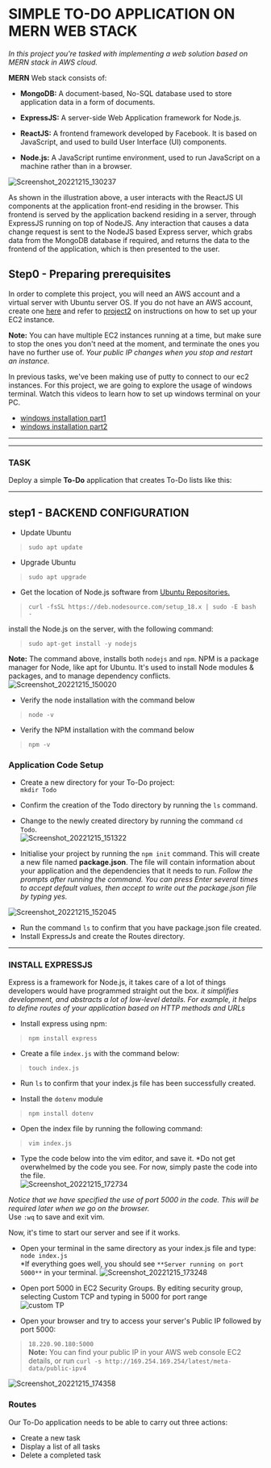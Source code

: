 # SIMPLE TO-DO APPLICATION ON MERN WEB STACK
*In this project you're tasked with implementing a web solution based on MERN stack in AWS cloud.*  

**MERN** Web stack consists of: 
- **MongoDB:** A document-based, No-SQL database used to store application data in a form of documents.  

- **ExpressJS:** A server-side Web Application framework for Node.js.  

- **ReactJS:**  A frontend framework developed by Facebook. It is based on JavaScript, and used to build User Interface (UI) components.  

- **Node.js:** A JavaScript runtime environment, used to run JavaScript on a machine rather than in a browser.  

![Screenshot_20221215_130237](https://user-images.githubusercontent.com/105195327/207854569-28033a7e-6b42-471f-9ceb-9fb2b3495cb9.png)  
  
  
As shown in the illustration above, a user interacts with the ReactJS UI components at the application front-end residing in the browser. This frontend is served by the application backend residing in a server, through ExpressJS running on top of NodeJS.
Any interaction that causes a data change request is sent to the NodeJS based Express server, which grabs data from the MongoDB database if required, and returns the data to the frontend of the application, which is then presented to the user.
 

## Step0 - Preparing prerequisites 
In order to complete this project, you will need an AWS account and a virtual server with Ubuntu server OS. If you do not have an AWS account, create one [here](https://aws.amazon.com/resources/create-account/) and refer to [project2](https://github.com/StrangeJay/DevOps-Project2/edit/main/README.md) on instructions on how to set up your EC2 instance.  

**Note:** You can have multiple EC2 instances running at a time, but make sure to stop the ones you don't need at the moment, and terminate the ones you have no further use of. *Your public IP changes when you stop and restart an instance.*  

In previous tasks, we've been making use of putty to connect to our ec2 instances. For this project, we are going to explore the usage of windows terminal. Watch this videos to learn how to set up windows terminal on your PC.  
- [windows installation part1](https://youtu.be/R-qcpehB5HY)
- [windows installation part2](https://youtu.be/jsNIlK5s6pI)

---
---

### **TASK**
Deploy a simple **To-Do** application that creates To-Do lists like this: 

---
## step1 - BACKEND CONFIGURATION 
- Update Ubuntu 
> `sudo apt update`  

- Upgrade Ubuntu 
> `sudo apt upgrade`  
  
- Get the location of Node.js software from [Ubuntu Repositories.](https://github.com/nodesource/distributions#deb)  
> `curl -fsSL https://deb.nodesource.com/setup_18.x | sudo -E bash -`  
  
install the Node.js on the server, with the following command:  
>`sudo apt-get install -y nodejs`  
  
**Note:** The command above, installs both `nodejs` and `npm`. NPM is a package manager for Node, like apt for Ubuntu. It's used to install Node modules & packages, and to manage dependency conflicts.  
![Screenshot_20221215_150020](https://user-images.githubusercontent.com/105195327/207881007-5c570c72-a452-416b-a9e4-7fae83f0959e.png)  
  
- Verify the node installation with the command below  
> `node -v`  

- Verify the NPM installation with the command below  
> `npm -v`  


### Application Code Setup 
- Create a new directory for your To-Do project:  
`mkdir Todo` 

- Confirm the creation of the Todo directory by running the `ls` command.  
- Change to the newly created directory by running the command `cd Todo`.  
 ![Screenshot_20221215_151322](https://user-images.githubusercontent.com/105195327/207883178-050f47ae-592a-4193-8b37-d6c0ce366905.png)  
   
 - Initialise your project by running the `npm init` command. This will create a new file named **package.json**. The file will contain information about your application and the dependencies that it needs to run. *Follow the prompts after running the command. You can press Enter several times to accept default values, then accept to write out the package.json file by typing yes.*  
 
![Screenshot_20221215_152045](https://user-images.githubusercontent.com/105195327/207884845-70a177b8-0e9c-40ce-8e0e-bcfe9a16bde9.png)  

- Run the command `ls` to confirm that you have package.json file created.  
- Install ExpressJs and create the Routes directory.  

---
### INSTALL EXPRESSJS  
Express is a framework for Node.js, it takes care of a lot of things developers would have programmed straight out the box. *it simplifies development, and abstracts a lot of low-level details. For example, it helps to define routes of your application based on HTTP methods and URLs*  

- Install express using npm:  
> `npm install express`  

- Create a file `index.js` with the command below: 
> `touch index.js`  

- Run `ls` to confirm that your index.js file has been successfully created. 
 
- Install the `dotenv` module 
> `npm install dotenv`  

- Open the index file by running the following command: 
> `vim index.js`  

- Type the code below into the vim editor, and save it. *Do not get overwhelmed by the code you see. For now, simply paste the code into the file.  
![Screenshot_20221215_172734](https://user-images.githubusercontent.com/105195327/207915029-3c10cc07-35da-4606-9a0c-4403d00d227d.png)  
  
*Notice that we have specified the use of port 5000 in the code. This will be required later when we go on the browser.*  
Use `:wq` to save and exit vim. 

Now, it's time to start our server and see if it works.  
- Open your terminal in the same directory as your index.js file and type: `node index.js`  
*If everything goes well, you should see `**Server running on port 5000**` in your terminal. 
![Screenshot_20221215_173248](https://user-images.githubusercontent.com/105195327/207916194-983b83f2-f433-4d75-9b7d-fe38f692c80d.png)  
  
- Open port 5000 in EC2 Security Groups. By editing security group, selecting Custom TCP and typing in 5000 for port range  
![custom TP](https://user-images.githubusercontent.com/105195327/207917899-1a980d58-aaae-45bb-81a2-7a0f82fe9a23.png)  

- Open your browser and try to access your server's Public IP followed by port 5000: 
> `18.220.90.180:5000`   
**Note:** You can find your public IP in your AWS web console EC2 details, or run 
> `curl -s http://169.254.169.254/latest/meta-data/public-ipv4` 

![Screenshot_20221215_174358](https://user-images.githubusercontent.com/105195327/207918553-83279350-279f-4900-bf4f-bc29408ec1d1.png)  
  

### Routes  
Our To-Do application needs to be able to carry out three actions: 
- Create a new task 
- Display a list of all tasks 
- Delete a completed task 


